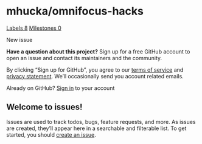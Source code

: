# mhucka/omnifocus-hacks

 [Labels 8](https://github.com/mhucka/omnifocus-hacks/labels) [Milestones 0](https://github.com/mhucka/omnifocus-hacks/milestones)

 New issue

 **Have a question about this project?** Sign up for a free GitHub account to open an issue and contact its maintainers and the community.

By clicking “Sign up for GitHub”, you agree to our [terms of service](https://docs.github.com/terms) and [privacy statement](https://docs.github.com/privacy). We’ll occasionally send you account related emails.

 Already on GitHub? [Sign in](https://github.com/login?return_to=%2Fmhucka%2Fomnifocus-hacks%2Fissues%2Fnew) to your account

## Welcome to issues!

Issues are used to track todos, bugs, feature requests, and more. As issues are created, they’ll appear here in a searchable and filterable list. To get started, you should [create an issue](https://github.com/mhucka/omnifocus-hacks/issues/new/choose).


